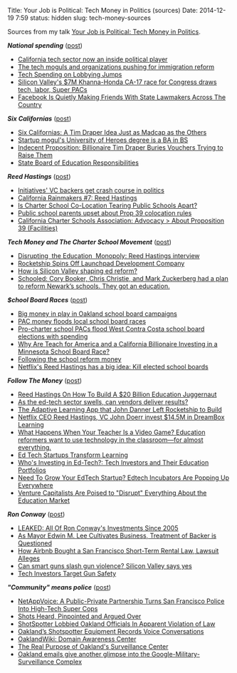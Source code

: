 Title: Your Job is Political: Tech Money in Politics (sources)
Date: 2014-12-19 7:59
status: hidden
slug: tech-money-sources

Sources from my talk [Your Job is Political: Tech Money in Politics](/blog/2014/12/19/your-job-is-political-tech-money-in-politics/).

<a name="national"></a> 
***National spending*** ([post](/blog/2014/12/19/your-job-is-political-tech-money-in-politics/#national))

* [California tech sector now an inside political player](http://www.sacbee.com/news/politics-government/article2606285.html)
* [The tech moguls and organizations pushing for immigration reform](http://mashable.com/2014/11/19/tech-moguls-and-corporations-immigration-reform/)
* [Tech Spending on Lobbying Jumps](http://recode.net/2014/01/24/tech-spending-on-lobbying-jumps/)
* [Silicon Valley's $7M Khanna-Honda CA-17 race for Congress draws tech, labor, Super PACs](http://www.bizjournals.com/sanjose/news/2014/10/29/charting-the-money-trail-in-7-million-honda-khanna.html?page=all)
* [Facebook Is Quietly Making Friends With State Lawmakers Across The Country](http://www.huffingtonpost.com/2014/08/20/facebook-campaign-contributions_n_5692710.html)
 
<a name="sixcalifornias"></a> 
***Six Californias*** ([post](/blog/2014/12/19/your-job-is-political-tech-money-in-politics/#sixcalifornias))

* [Six Californias: A Tim Draper Idea Just as Madcap as the Others](http://www.businessweek.com/articles/2014-07-31/six-californias-a-tim-draper-idea-just-as-madcap-as-the-others)
* [Startup mogul's University of Heroes degree is a BA in BS](http://www.theverge.com/2013/8/5/4591896/startup-moguls-university-of-heroes-is-a-ba-in-bs)
* [Indecent Proposition: Billionaire Tim Draper Buries Vouchers Trying to Raise Them](http://prospect.org/article/indecent-proposition)
* [State Board of Education Responsibilities](http://www.cde.ca.gov/be/ms/po/sberesponsibilities.asp)

<a name="hastings"></a> 
***Reed Hastings*** ([post](/blog/2014/12/19/your-job-is-political-tech-money-in-politics/#hastings))

* [Initiatives' VC backers get crash course in politics](http://news.cnet.com/Initiatives-VC-backers-get-crash-course-in-politics/2100-1023_3-248312.html)
* [California Rainmakers #7: Reed Hastings](http://rainmaker.apps.cironline.org/donors/reed-hastings/)
* [Is Charter School Co-Location Tearing Public Schools Apart?](http://www.huffingtonpost.com/2013/07/17/charter-school-co-location_n_3613540.html)
* [Public school parents upset about Prop 39 colocation rules](http://www.scpr.org/programs/madeleine-brand/2012/04/30/26252/prop-39/)
* [California Charter Schools Association: Advocacy > About Proposition 39 (Facilities)](http://www.calcharters.org/2010/09/about-proposition-39.html
)

<a name="charters"></a> 
***Tech Money and The Charter School Movement*** ([post](/blog/2014/12/19/your-job-is-political-tech-money-in-politics/#charters))

* [Disrupting  the Education  Monopoly: Reed Hastings interview](http://educationnext.org/disrupting-the-education-monopoly-reed-hastings-interview/
)
* [Rocketship Spins Off Launchpad Development Company](http://www.whiteboardadvisors.com/news/rocketship-spins-launchpad-development-company)
* [How is Silicon Valley shaping ed reform?](http://www.educationdive.com/news/how-is-silicon-valley-shaping-ed-reform/242831/)
* [Schooled: Cory Booker, Chris Christie, and Mark Zuckerberg had a plan to reform Newark’s schools. They got an education.](http://www.newyorker.com/magazine/2014/05/19/schooled)

<a name="schoolboards"></a> 
***$chool Board Races*** ([post](/blog/2014/12/19/your-job-is-political-tech-money-in-politics/#schoolboards))

* [Big money in play in Oakland school board campaigns](http://www.mercurynews.com/top-stories/ci_21801928/big-money-play-oakland-school-board-campaigns
)
* [PAC money floods local school board races](http://www.mercurynews.com/bay-area-news/ci_21896419/
)
* [Pro-charter school PACs flood West Contra Costa school board elections with spending](http://richmondconfidential.org/2014/10/30/pro-charter-school-pacs-flood-west-contra-costa-school-board-elections-with-spending/)
* [Why Are Teach for America and a California Billionaire Investing in a Minnesota School Board Race?](http://inthesetimes.com/working/entry/17218/teach_for_america_and_silicon_valley_billionaire_minnesota_school_board)
* [Following the school reform money](http://www.washingtonpost.com/blogs/answer-sheet/wp/2013/04/03/following-the-school-reform-money/)
* [Netflix's Reed Hastings has a big idea: Kill elected school boards](http://www.washingtonpost.com/blogs/answer-sheet/wp/2014/03/14/netflixs-reed-hastings-has-a-big-idea-kill-elected-school-boards/)

<a name="followthemoney"></a> 
***Follow The Money*** ([post](/blog/2014/12/19/your-job-is-political-tech-money-in-politics/#followthemoney))

* [Reed Hastings On How To Build A $20 Billion Education Juggernaut](http://www.forbes.com/sites/jamesmarshallcrotty/2012/05/11/reed-hastings-on-what-it-takes-to-grow-a-20-billion-education-company/)
* [As the ed-tech sector swells, can vendors deliver results?](https://www.insidehighered.com/news/2014/04/23/ed-tech-sector-swells-can-vendors-deliver-results)
* [The Adaptive Learning App that John Danner Left Rocketship to Build](https://www.edsurge.com/n/2014-09-08-the-adaptive-learning-app-that-john-danner-left-rocketship-to-build)
* [Netflix CEO Reed Hastings, VC John Doerr invest $14.5M in DreamBox Learning](http://www.geekwire.com/2013/netflix-ceo-reed-hastings-vc-john-doerr-invest-145m-dreambox-learning/)
* [What Happens When Your Teacher Is a Video Game?
Education reformers want to use technology in the classroom—for almost everything.](http://www.thenation.com/article/181751/what-happens-when-your-teacher-robot)
* [Ed Tech Startups Transform Learning](http://www.cnbc.com/id/49125220)
* [Who's Investing in Ed-Tech?: Tech Investors and Their Education Portfolios](http://hackeducation.com/2012/10/10/ed-tech-investors/)
* [Need To Grow Your EdTech Startup? Edtech Incubators Are Popping Up Everywhere](http://www.fastcoexist.com/1681831/need-to-grow-your-edtech-startup-edtech-incubators-are-popping-up-everywhere)
* [Venture Capitalists Are Poised to "Disrupt" Everything About the Education Market](http://www.thenation.com/article/181762/venture-capitalists-are-poised-disrupt-everything-about-education-market)

<a name="conway"></a> 
***Ron Conway*** ([post](/blog/2014/12/19/your-job-is-political-tech-money-in-politics/#conway))

* [LEAKED: All Of Ron Conway's Investments Since 2005](http://www.businessinsider.com/sv-angel-portfolio-2011-2)
* [As Mayor Edwin M. Lee Cultivates Business, Treatment of Backer is Questioned](http://www.nytimes.com/2012/04/01/us/as-mayor-edwin-m-lee-cultivates-business-treatment-of-backer-is-questioned.html)
* [How Airbnb Bought a San Francisco Short-Term Rental Law, Lawsuit Alleges](http://skift.com/2014/11/05/how-airbnb-bought-a-san-francisco-short-term-rental-law-lawsuit-alleges/)
* [Can smart guns slash gun violence? Silicon Valley says yes](http://www.cnet.com/news/can-smart-guns-slash-gun-violence-silicon-valley-says-yes/)
* [Tech Investors Target Gun Safety](http://www.wsj.com/articles/SB10001424127887324392804578358663501313752)

<a name="police"></a> 
***"Community" means police*** ([post](/blog/2014/12/19/your-job-is-political-tech-money-in-politics/#police))

* [NetAppVoice: A Public-Private Partnership Turns San Francisco Police Into High-Tech Super Cops](http://www.forbes.com/sites/netapp/2012/07/25/a-public-private-partnership-turns-san-francisco-police-into-high-tech-super-cops/)
* [Shots Heard, Pinpointed and Argued Over](http://www.nytimes.com/2012/05/29/us/shots-heard-pinpointed-and-argued-over.html?pagewanted=all)
* [ShotSpotter Lobbied Oakland Officials In Apparent Violation of Law](http://www.eastbayexpress.com/oakland/shotspotter-lobbied-oakland-officials-in-apparent-violation-of-law/Content?oid=3907581)
* [Oakland’s Shotspotter Equipment Records Voice Conversations](http://sanfrancisco.cbslocal.com/2014/05/21/shooting-crime-privacy-tech-oaklands-shotspotter-equipment-records-voice-conversations/)
* [OaklandWiki: Domain Awareness Center](https://localwiki.org/oakland/Domain_Awareness_Center)
* [The Real Purpose of Oakland's Surveillance Center](http://www.eastbayexpress.com/oakland/the-real-purpose-of-oaklands-surveillance-center/Content?oid=3789230)
* [Oakland emails give another glimpse into the Google-Military-Surveillance Complex](http://pando.com/2014/03/07/the-google-military-surveillance-complex/)


